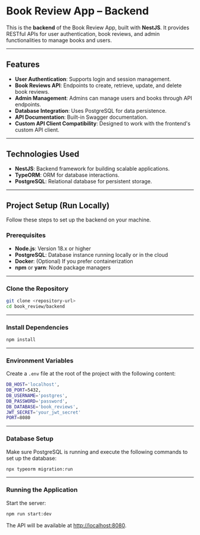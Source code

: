 
# Book Review App – Backend

This is the **backend** of the Book Review App, built with **NestJS**. It provides RESTful APIs for user authentication, book reviews, and admin functionalities to manage books and users.

---

## Features

- **User Authentication**: Supports login and session management.
- **Book Reviews API**: Endpoints to create, retrieve, update, and delete book reviews.
- **Admin Management**: Admins can manage users and books through API endpoints.
- **Database Integration**: Uses PostgreSQL for data persistence.
- **API Documentation**: Built-in Swagger documentation.
- **Custom API Client Compatibility**: Designed to work with the frontend's custom API client.

---

## Technologies Used

- **NestJS**: Backend framework for building scalable applications.
- **TypeORM**: ORM for database interactions.
- **PostgreSQL**: Relational database for persistent storage.
---

## Project Setup (Run Locally)

Follow these steps to set up the backend on your machine.

### Prerequisites

- **Node.js**: Version 18.x or higher
- **PostgreSQL**: Database instance running locally or in the cloud
- **Docker**: (Optional) If you prefer containerization
- **npm** or **yarn**: Node package managers

---

### Clone the Repository

```bash
git clone <repository-url>
cd book_review/backend
```

---

### Install Dependencies

```bash
npm install
```

---

### Environment Variables

Create a `.env` file at the root of the project with the following content:

```bash
DB_HOST='localhost',
DB_PORT=5432,
DB_USERNAME='postgres',
DB_PASSWORD='password',
DB_DATABASE='book_reviews',
JWT_SECRET='your_jwt_secret'
PORT=8080
```

---

### Database Setup

Make sure PostgreSQL is running and execute the following commands to set up the database:

```bash
npx typeorm migration:run
```

---

### Running the Application

Start the server:

```bash
npm run start:dev
```

The API will be available at [http://localhost:8080](http://localhost:8080).
